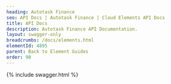 ```yaml
---
heading: Autotask Finance
seo: API Docs | Autotask Finance | Cloud Elements API Docs
title: API Docs
description: Autotask Finance API Documentation.
layout: swagger-only
breadcrumbs: /docs/elements.html
elementId: 4895
parent: Back to Element Guides
order: 90
---
```


{% include swagger.html %}
